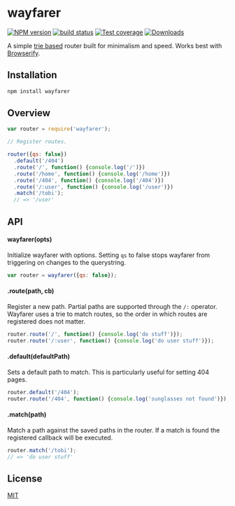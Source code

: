 # wayfarer
[![NPM version][npm-image]][npm-url]
[![build status][travis-image]][travis-url]
[![Test coverage][coveralls-image]][coveralls-url]
[![Downloads][downloads-image]][downloads-url]

A simple [trie based](https://github.com/jonathanong/routington/)
router built for minimalism and speed. Works best with
[Browserify](github.com/substack/browserify).

## Installation
```bash
npm install wayfarer
```

## Overview
```js
var router = require('wayfarer');

// Register routes.

router({qs: false})
  .default('/404')
  .route('/', function() {console.log('/')})
  .route('/home', function() {console.log('/home')})
  .route('/404', function() {console.log('/404')})
  .route('/:user', function() {console.log('/user')})
  .match('/tobi');
  // => '/user'
```

## API
#### wayfarer(opts)
Initialize wayfarer with options. Setting `qs` to false stops wayfarer from
triggering on changes to the querystring.
```js
var router = wayfarer({qs: false});
```

#### .route(path, cb)
Register a new path. Partial paths are supported through the `/:` operator.
Wayfarer uses a trie to match routes, so the order in which routes are
registered does not matter.
```js
router.route('/', function() {console.log('do stuff')});
router.route('/:user', function() {console.log('do user stuff')});
```

#### .default(defaultPath)
Sets a default path to match. This is particularly
useful for setting 404 pages.
```js
router.default('/404');
router.route('/404', function() {console.log('sunglasses not found')});
```

#### .match(path)
Match a path against the saved paths in the router. If a match is
found the registered callback will be executed.
```js
router.match('/tobi');
// => 'do user stuff'
```

## License
[MIT](https://tldrlegal.com/license/mit-license)

[npm-image]: https://img.shields.io/npm/v/wayfarer.svg?style=flat-square
[npm-url]: https://npmjs.org/package/wayfarer
[travis-image]: https://img.shields.io/travis/yoshuawuyts/wayfarer.svg?style=flat-square
[travis-url]: https://travis-ci.org/yoshuawuyts/wayfarer
[coveralls-image]: https://img.shields.io/coveralls/yoshuawuyts/wayfarer.svg?style=flat-square
[coveralls-url]: https://coveralls.io/r/yoshuawuyts/wayfarer?branch=master
[downloads-image]: http://img.shields.io/npm/dm/wayfarer.svg?style=flat-square
[downloads-url]: https://npmjs.org/package/wayfarer
